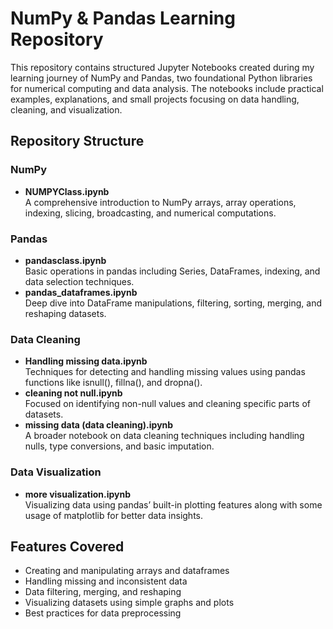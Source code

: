 
# NumPy & Pandas Learning Repository

This repository contains structured Jupyter Notebooks created during my learning journey of NumPy and Pandas, two foundational Python libraries for numerical computing and data analysis. The notebooks include practical examples, explanations, and small projects focusing on data handling, cleaning, and visualization.

## Repository Structure

### NumPy
- **NUMPYClass.ipynb**  
  A comprehensive introduction to NumPy arrays, array operations, indexing, slicing, broadcasting, and numerical computations.

### Pandas
- **pandasclass.ipynb**  
  Basic operations in pandas including Series, DataFrames, indexing, and data selection techniques.
- **pandas_dataframes.ipynb**  
  Deep dive into DataFrame manipulations, filtering, sorting, merging, and reshaping datasets.

### Data Cleaning
- **Handling missing data.ipynb**  
  Techniques for detecting and handling missing values using pandas functions like isnull(), fillna(), and dropna().
- **cleaning not null.ipynb**  
  Focused on identifying non-null values and cleaning specific parts of datasets.
- **missing data (data cleaning).ipynb**  
  A broader notebook on data cleaning techniques including handling nulls, type conversions, and basic imputation.

### Data Visualization
- **more visualization.ipynb**  
  Visualizing data using pandas’ built-in plotting features along with some usage of matplotlib for better data insights.

## Features Covered

- Creating and manipulating arrays and dataframes  
- Handling missing and inconsistent data  
- Data filtering, merging, and reshaping  
- Visualizing datasets using simple graphs and plots  
- Best practices for data preprocessing

